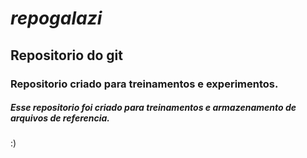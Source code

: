 # _repogalazi_
## Repositorio do git 
### Repositorio criado para treinamentos e experimentos.

##### Esse repositorio foi criado para treinamentos e armazenamento de arquivos de referencia.

:)
